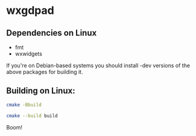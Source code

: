 # wxgdpad

## Dependencies on Linux

- fmt
- wxwidgets

If you're on Debian-based systems you should install -dev versions of the above packages for building it.



## Building on Linux:

```bash
cmake -Bbuild
```

```bash
cmake --build build
```


Boom!